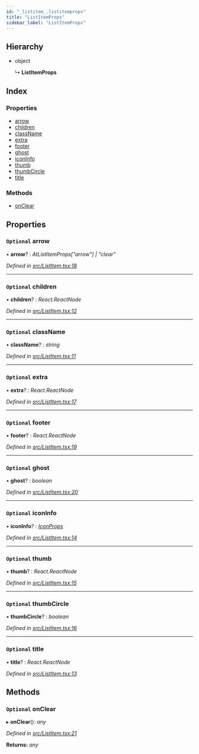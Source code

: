 ```yaml
---
id: "_listitem_.listitemprops"
title: "ListItemProps"
sidebar_label: "ListItemProps"
---
```


## Hierarchy

* object

  ↳ **ListItemProps**

## Index

### Properties

* [arrow](_listitem_.listitemprops.md#optional-arrow)
* [children](_listitem_.listitemprops.md#optional-children)
* [className](_listitem_.listitemprops.md#optional-classname)
* [extra](_listitem_.listitemprops.md#optional-extra)
* [footer](_listitem_.listitemprops.md#optional-footer)
* [ghost](_listitem_.listitemprops.md#optional-ghost)
* [iconInfo](_listitem_.listitemprops.md#optional-iconinfo)
* [thumb](_listitem_.listitemprops.md#optional-thumb)
* [thumbCircle](_listitem_.listitemprops.md#optional-thumbcircle)
* [title](_listitem_.listitemprops.md#optional-title)

### Methods

* [onClear](_listitem_.listitemprops.md#optional-onclear)

## Properties

### `Optional` arrow

• **arrow**? : *AtListItemProps["arrow"] | "clear"*

*Defined in [src/ListItem.tsx:18](https://github.com/tarojsx/ui/blob/6701f45/src/ListItem.tsx#L18)*

___

### `Optional` children

• **children**? : *React.ReactNode*

*Defined in [src/ListItem.tsx:12](https://github.com/tarojsx/ui/blob/6701f45/src/ListItem.tsx#L12)*

___

### `Optional` className

• **className**? : *string*

*Defined in [src/ListItem.tsx:11](https://github.com/tarojsx/ui/blob/6701f45/src/ListItem.tsx#L11)*

___

### `Optional` extra

• **extra**? : *React.ReactNode*

*Defined in [src/ListItem.tsx:17](https://github.com/tarojsx/ui/blob/6701f45/src/ListItem.tsx#L17)*

___

### `Optional` footer

• **footer**? : *React.ReactNode*

*Defined in [src/ListItem.tsx:19](https://github.com/tarojsx/ui/blob/6701f45/src/ListItem.tsx#L19)*

___

### `Optional` ghost

• **ghost**? : *boolean*

*Defined in [src/ListItem.tsx:20](https://github.com/tarojsx/ui/blob/6701f45/src/ListItem.tsx#L20)*

___

### `Optional` iconInfo

• **iconInfo**? : *[IconProps](_icon_.iconprops.md)*

*Defined in [src/ListItem.tsx:14](https://github.com/tarojsx/ui/blob/6701f45/src/ListItem.tsx#L14)*

___

### `Optional` thumb

• **thumb**? : *React.ReactNode*

*Defined in [src/ListItem.tsx:15](https://github.com/tarojsx/ui/blob/6701f45/src/ListItem.tsx#L15)*

___

### `Optional` thumbCircle

• **thumbCircle**? : *boolean*

*Defined in [src/ListItem.tsx:16](https://github.com/tarojsx/ui/blob/6701f45/src/ListItem.tsx#L16)*

___

### `Optional` title

• **title**? : *React.ReactNode*

*Defined in [src/ListItem.tsx:13](https://github.com/tarojsx/ui/blob/6701f45/src/ListItem.tsx#L13)*

## Methods

### `Optional` onClear

▸ **onClear**(): *any*

*Defined in [src/ListItem.tsx:21](https://github.com/tarojsx/ui/blob/6701f45/src/ListItem.tsx#L21)*

**Returns:** *any*
